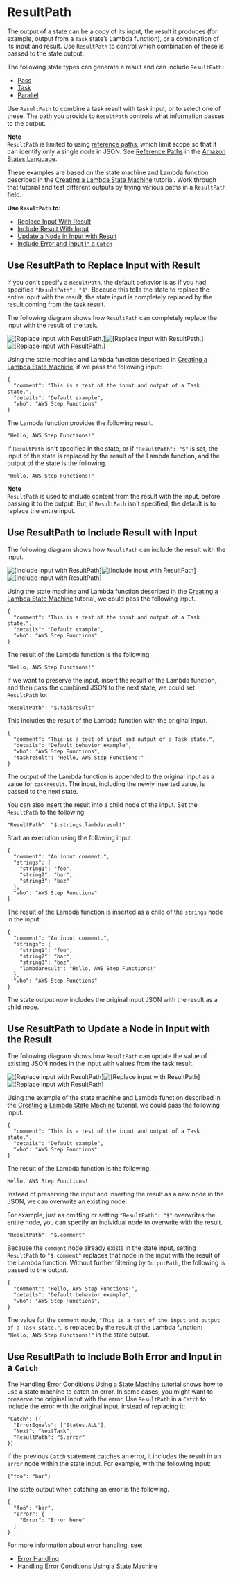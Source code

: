 # ResultPath<a name="input-output-resultpath"></a>

The output of a state can be a copy of its input, the result it produces \(for example, output from a `Task` state’s Lambda function\), or a combination of its input and result\. Use `ResultPath` to control which combination of these is passed to the state output\. 

The following state types can generate a result and can include `ResultPath:`
+ [Pass](amazon-states-language-pass-state.md)
+ [Task](amazon-states-language-task-state.md)
+ [Parallel](amazon-states-language-parallel-state.md)

Use `ResultPath` to combine a task result with task input, or to select one of these\. The path you provide to `ResultPath` controls what information passes to the output\. 

**Note**  
 `ResultPath` is limited to using [reference paths](amazon-states-language-input-output-processing.md#amazon-states-language-reference-paths), which limit scope so that it can identify only a single node in JSON\. See [Reference Paths](amazon-states-language-input-output-processing.md#amazon-states-language-reference-paths) in the [Amazon States Language](concepts-amazon-states-language.md)\.

These examples are based on the state machine and Lambda function described in the [Creating a Lambda State Machine](tutorial-creating-lambda-state-machine.md) tutorial\. Work through that tutorial and test different outputs by trying various paths in a `ResultPath` field\.

**Use `ResultPath` to:**
+ [Replace Input With Result](#input-output-resultpath-default)
+ [Include Result With Input](#input-output-resultpath-append)
+ [Update a Node in Input with Result](#input-output-resultpath-amend)
+ [Include Error and Input in a `Catch`](#input-output-resultpath-catch)

## Use ResultPath to Replace Input with Result<a name="input-output-resultpath-default"></a>

If you don't specify a `ResultPath`, the default behavior is as if you had specified `"ResultPath": "$"`\. Because this tells the state to replace the entire input with the result, the state input is completely replaced by the result coming from the task result\.

The following diagram shows how `ResultPath` can completely replace the input with the result of the task\.

![\[Replace input with ResultPath.\]](http://docs.aws.amazon.com/step-functions/latest/dg/images/input-output-resultpath-replace.png)![\[Replace input with ResultPath.\]](http://docs.aws.amazon.com/step-functions/latest/dg/)![\[Replace input with ResultPath.\]](http://docs.aws.amazon.com/step-functions/latest/dg/)

Using the state machine and Lambda function described in [Creating a Lambda State Machine](tutorial-creating-lambda-state-machine.md), if we pass the following input:

```
{
  "comment": "This is a test of the input and output of a Task state.",
  "details": "Default example",
  "who": "AWS Step Functions"
}
```

The Lambda function provides the following result\.

```
"Hello, AWS Step Functions!"
```

If `ResultPath` isn't specified in the state, or if `"ResultPath": "$"` is set, the input of the state is replaced by the result of the Lambda function, and the output of the state is the following\.

```
"Hello, AWS Step Functions!"
```

**Note**  
`ResultPath` is used to include content from the result with the input, before passing it to the output\. But, if `ResultPath` isn't specified, the default is to replace the entire input\.

## Use ResultPath to Include Result with Input<a name="input-output-resultpath-append"></a>

The following diagram shows how `ResultPath` can include the result with the input\.

![\[Include input with ResultPath\]](http://docs.aws.amazon.com/step-functions/latest/dg/images/input-output-resultpath-append.png)![\[Include input with ResultPath\]](http://docs.aws.amazon.com/step-functions/latest/dg/)![\[Include input with ResultPath\]](http://docs.aws.amazon.com/step-functions/latest/dg/)

Using the state machine and Lambda function described in the [Creating a Lambda State Machine](tutorial-creating-lambda-state-machine.md) tutorial, we could pass the following input\.

```
{
  "comment": "This is a test of the input and output of a Task state.",
  "details": "Default example",
  "who": "AWS Step Functions"
}
```

The result of the Lambda function is the following\.

```
"Hello, AWS Step Functions!"
```

If we want to preserve the input, insert the result of the Lambda function, and then pass the combined JSON to the next state, we could set `ResultPath` to:

```
"ResultPath": "$.taskresult"
```

This includes the result of the Lambda function with the original input\.

```
{
  "comment": "This is a test of input and output of a Task state.",
  "details": "Default behavior example",
  "who": "AWS Step Functions",
  "taskresult": "Hello, AWS Step Functions!"
}
```

The output of the Lambda function is appended to the original input as a value for `taskresult`\. The input, including the newly inserted value, is passed to the next state\.

You can also insert the result into a child node of the input\. Set the `ResultPath` to the following\.

```
"ResultPath": "$.strings.lambdaresult"
```

Start an execution using the following input\.

```
{
  "comment": "An input comment.",
  "strings": {
    "string1": "foo",
    "string2": "bar",
    "string3": "baz"
  },
  "who": "AWS Step Functions"
}
```

The result of the Lambda function is inserted as a child of the `strings` node in the input:

```
{
  "comment": "An input comment.",
  "strings": {
    "string1": "foo",
    "string2": "bar",
    "string3": "baz",
    "lambdaresult": "Hello, AWS Step Functions!"
  },
  "who": "AWS Step Functions"
}
```

The state output now includes the original input JSON with the result as a child node\.

## Use ResultPath to Update a Node in Input with the Result<a name="input-output-resultpath-amend"></a>

The following diagram shows how `ResultPath` can update the value of existing JSON nodes in the input with values from the task result\.

![\[Replace input with ResultPath\]](http://docs.aws.amazon.com/step-functions/latest/dg/images/input-output-resultpath-amend.png)![\[Replace input with ResultPath\]](http://docs.aws.amazon.com/step-functions/latest/dg/)![\[Replace input with ResultPath\]](http://docs.aws.amazon.com/step-functions/latest/dg/)

Using the example of the state machine and Lambda function described in the [Creating a Lambda State Machine](tutorial-creating-lambda-state-machine.md) tutorial, we could pass the following input\.

```
{
  "comment": "This is a test of the input and output of a Task state.",
  "details": "Default example",
  "who": "AWS Step Functions"
}
```

The result of the Lambda function is the following\.

```
Hello, AWS Step Functions!
```

Instead of preserving the input and inserting the result as a new node in the JSON, we can overwrite an existing node\. 

For example, just as omitting or setting `"ResultPath": "$"` overwrites the entire node, you can specify an individual node to overwrite with the result\.

```
"ResultPath": "$.comment"
```

Because the `comment` node already exists in the state input, setting `ResultPath` to `"$.comment"` replaces that node in the input with the result of the Lambda function\. Without further filtering by `OutputPath`, the following is passed to the output\.

```
{
  "comment": "Hello, AWS Step Functions!",
  "details": "Default behavior example",
  "who": "AWS Step Functions",
}
```

The value for the `comment` node, `"This is a test of the input and output of a Task state."`, is replaced by the result of the Lambda function: `"Hello, AWS Step Functions!"` in the state output\.

## Use ResultPath to Include Both Error and Input in a `Catch`<a name="input-output-resultpath-catch"></a>

The [Handling Error Conditions Using a State Machine](tutorial-handling-error-conditions.md) tutorial shows how to use a state machine to catch an error\. In some cases, you might want to preserve the original input with the error\. Use `ResultPath` in a `Catch` to include the error with the original input, instead of replacing it: 

```
"Catch": [{ 
  "ErrorEquals": ["States.ALL"], 
  "Next": "NextTask", 
  "ResultPath": "$.error" 
}]
```

If the previous `Catch` statement catches an error, it includes the result in an `error` node within the state input\. For example, with the following input:

```
{"foo": "bar"}
```

The state output when catching an error is the following\.

```
{
  "foo": "bar",
  "error": {
    "Error": "Error here"
  }
}
```

For more information about error handling, see:
+ [Error Handling](concepts-error-handling.md)
+ [Handling Error Conditions Using a State Machine](tutorial-handling-error-conditions.md)